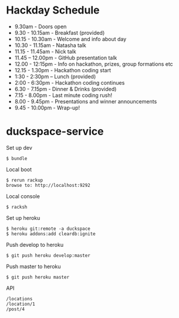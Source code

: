 Hackday Schedule
================

* 9.30am - Doors open
* 9.30 - 10.15am - Breakfast (provided)
* 10.15 - 10.30am - Welcome and info about day
* 10.30 - 11.15am - Natasha talk
* 11.15 - 11.45am - Nick talk
* 11.45 – 12.00pm - GitHub presentation talk
* 12.00 - 12:15pm - Info on hackathon, prizes, group formations etc
* 12.15 - 1.30pm - Hackathon coding start
* 1:30 - 2:30pm – Lunch (provided)
* 2:00 - 6:30pm - Hackathon coding continues
* 6.30 - 7.15pm - Dinner & Drinks (provided)
* 7.15 - 8.00pm - Last minute coding rush!
* 8.00 - 9.45pm - Presentations and winner announcements
* 9.45 - 10.00pm - Wrap-up!

duckspace-service
=================

Set up dev

    $ bundle

Local boot

    $ rerun rackup
    browse to: http://localhost:9292

Local console

    $ racksh

Set up heroku

    $ heroku git:remote -a duckspace
    $ heroku addons:add cleardb:ignite

Push develop to heroku

    $ git push heroku develop:master

Push master to heroku

    $ git push heroku master

API

    /locations
    /location/1
    /post/4
